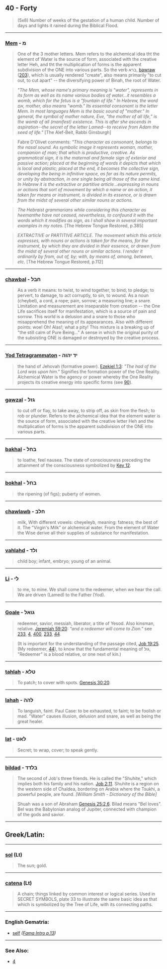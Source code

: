 ## 40 - Forty
> (5x8) Number of weeks of the gestation of a human child. Number of days and lights it rained during the Biblical Flood.

---

### [Mem](/keys/M) - מ
> One of the 3 mother letters. Mem refers to the alchemical idea tht the element of Water is the source of form, associated with the creative letter Heh, and tht the multiplication of forms is the apparent subdivision of the ONE into various parts. So the verb ברא, [bawraw](/keys/BRA) ([203](203)), which is usually rendered "create", also means primarily "to cut out, to cut apart" -- the diversifying power of Binah, the root of Water.

> *"The Mem, whose name's primary meaning is "water", represents in its form as well as its name various bodies of water...it resembles a womb, which for the fetus is a "fountain of life." In Hebrew, the word אם, mother, also means "womb." Its essential consonant is the letter Mem. In most languages Mem is the basic sound of "mother." In general, the symbol of mother nature, Eve, "the mother of all life," is the womb of all (manifest) existence. This is after she ascends in aspiration--the secret of the letter Lamed--to receive from Adam the seed of life."* [The Alef-Beit, Rabbi Ginsburgh]

> Fabre D'Olivet comments: *"This character as consonant, belongs to the nasal sound. As symbolic image it represents woman, mother, companion of man; that which is productive, creative. As grammatical sign, it is the maternal and female sign of exterior and passive action; placed at the beginning of words it depicts that which is local and plastic; placed at the end, it becomes the collective sign, developing the being in infinitive space, as far as its nature permits, or unity by abstraction, in one single being all those of the same kind. In Hebrew it is the extractive or partitive article...expressing in nouns or actions that sort of movement by which a name or an action, it taken for means or instrument, is divided in its essence, or is drawn from the midst of several other similar nouns or actions.*

> *The Hebraist grammarians while considering this character as heemanthe have not ceased, nevertheless, to confound it with the words which it modifies as sign, as I shall show in several important examples in my notes.* [The Hebrew Tongue Restored, p.385]

> *EXTRACTIVE or PARTITIVE ARTICLE. The movement which this article expresses, with nouns or actions is taken for the means, for the instrument, by which they are divided in their essence, or drawn from the midst of several other nouns or similar actions. I render it ordinarily by from, out of, by; with, by means of, among, between, etc.* [The Hebrew Tongue Restored, p.112]

---

### [chawbal](/keys/ChBL) - חבל
> As a verb it means: to twist, to wind together, to bind; to pledge; to pervert, to damage, to act corruptly, to sin, to wound. As a noun (cheybel), a cord, a rope; pain, sorrow; a measuring line; a snare. Limitation and measurement are inseparable from creation -- the One Life sacrifices itself for manifestation, which is a source of pain and sorrow. This world is a delusion and a snare to those who misapprehend the meaning of its appearances. Also with different points: woe! Oh! Alas!; what a pity! This mixture is a breaking up of "the still calm of Pure Being..." A sense in which the original purity of the subsisting ONE is damaged or destroyed by the creative process.

---

### [Yod Tetragrammaton](/keys/ID.IHVH) - יד יהוה
> the hand of Jehovah (formative power). [Ezekiel 1:3](http://biblehub.com/ezekiel/1-3.htm): *"The had of the Lord was upon him."* Signifies the formation power of the One Reality. Alchemical Water is the agency or power whereby the One Reality projects its creative energy into specific forms (see [90](90)).

---

### [gawzal](/keys/GZL) - גזל
> to cut off or flay, to take away, to strip off, as skin from the flesh; to rob or plunder. Refers to the alchemical idea that the element water is the source of form, associated with the creative letter Heh and the multiplication of forms is the apparent subdivision of the ONE into various parts.

---

### [bakhal](/keys/BChL) - בחל
> to loathe, feel nausea. The state of consciousness preceding the attainment of the consciousness symbolized by [Key 12](12).

---

### [bokhal](/keys/BChL) - בחל
> the ripening (of figs); puberty of women.

---

### [chawlawb](/keys/ChLB) - חלב
> milk, With different vowels: cheyeleyb, meaning: fatness; the best of it. The "Virgin's Milk" or alchemical water. From the element of Water the Wise derive all their supplies of substance for manifestation.

---

### [vahlahd](/keys/VLD) - ולד
> child boy; infant, embryo; young of an animal.

---

### [Li](/keys/LI) - לי
> to me, to mine. We shall come to the redeemer, when we hear the call. We are driven (Lamed) to the Father (Yod).

---

### [Goale](/keys/GVAL) - גואל
> redeemer, savior, messiah, liberator, a title of Yesod. Also kinsman, relative. [Jeremiah 59:20](http://biblehub.com/jeremiah/59-20.htm): *"and a redeemer will come to Zion."* see [233](233), [4](4), [400](400), [233](233), [44](44).

> (It is important for the understanding of the passage cited, [Job 19:25](http://biblehub.com/job/19-25.htm). (My redeemer, [44](44)), to know that the fundamental meaning of גול, "Redeemer" is a blood relative, or one next of kin.)

---

### [tahlah](/keys/TLA) - טלא
> To patch; to cover with spots. [Genesis 30:20](http://biblehub.com/genesis/30-20.htm).

---

### [lahah](/keys/LHH) - להה
> To languish, faint. Paul Case: to be exhausted, to faint; to be foolish or mad. "Water" causes illusion, delusion and snare, as well as being the great healer.

---

### [lat](/keys/LAT) - לאט
> Secret; to wrap, cover; to speak gently.

---

### [bildad](/keys/BLDD) - בלדד
> The second of Job's three friends. He is called the "Shuhite," which implies both his family and his nation. [Job 2:11](http://biblehub.com/job/2-11.htm). Shuhite is a region on the western side of Chaldea, bordering on Arabia where the Tsukhi, a powerful people, are found. *[William Smith - Dictionary of the Bible]*

> Shuah was a son of Abraham [Genesis 25:2,6](https://www.biblegateway.com/passage/?search=genesis%2025%3A2,6&version=KJV;WLC). Bilad means "Bel loves". Bel was the Babylonian analog of Jupiter, connected with champion of the gods and savior.

---

## Greek/Latin:

---

### [sol](/latin?word=sol) (Lt)
> The sun; gold.

---

### [catena](/latin?word=catena) (Lt)
> A chain; things linked by common interest or logical series. Used in SECRET SYMBOLS, plate 33 to illustrate the same basic idea as that which is symbolized by the Tree of Life, with its connecting paths.

---

### English Gematria:

- [self](/english?word=self) *([Fama Intro p.13](https://archive.org/stream/fameconfessionof00vaug#page/n13/mode/2up))*

---

### See Also:

- [4](4)